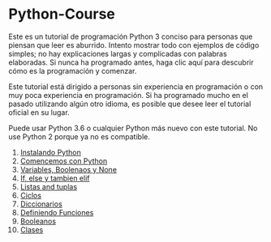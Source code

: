 # Python-Course

Este es un tutorial de programación Python 3 conciso para personas que piensan que leer es aburrido. Intento mostrar todo con ejemplos de código simples; no hay explicaciones largas y complicadas con palabras elaboradas. Si nunca ha programado antes, haga clic aquí para descubrir cómo es la programación y comenzar.

Este tutorial está dirigido a personas sin experiencia en programación o con muy poca experiencia en programación. Si ha programado mucho en el pasado utilizando algún otro idioma, es posible que desee leer el tutorial oficial en su lugar.

Puede usar Python 3.6 o cualquier Python más nuevo con este tutorial. No use Python 2 porque ya no es compatible.

1. [Instalando Python](basics/installing-python.md)
2. [Comencemos con Python](basics/getting-started.md)
3. [Variables, Boolenaos y None](basics/variables.md)
4. [If, else y tambien elif](basics/if.md)
5. [Listas and tuplas](basics/lists-and-tuples.md)
6. [Ciclos](basics/loops.md)
7. [Diccionarios](basics/dicts.md)
8. [Definiendo Funciones](basics/defining-functions.md)
9. [Booleanos](basics/what-is-true.md)
10. [Clases](basics/classes.md)
